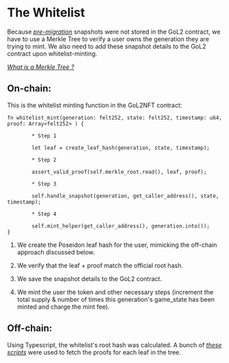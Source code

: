 # The Whitelist

Because _[pre-migration](../migration/README.md)_ snapshots were not stored in the GoL2 contract, we have to use a Merkle Tree to verify a user owns the generation they are trying to mint. We also need to add these snapshot details to the GoL2 contract upon whitelist-minting.

_[What is a Merkle Tree ?](https://decentralizedthoughts.github.io/2020-12-22-what-is-a-merkle-tree/)_

## On-chain:

This is the whitelist minting function in the GoL2NFT contract:

```
fn whitelist_mint(generation: felt252, state: felt252, timestamp: u64, proof: Array<felt252> ) {

        * Step 1

        let leaf = create_leaf_hash(generation, state, timestamp);

        * Step 2

        assert_valid_proof(self.merkle_root.read(), leaf, proof);

        * Step 3

        self.handle_snapshot(generation, get_caller_address(), state, timestamp);

        * Step 4

        self.mint_helper(get_caller_address(), generation.into());
}
```

1.  We create the Poseidon leaf hash for the user, mimicking the off-chain approach discussed below.

2.  We verify that the leaf + proof match the official root hash.

3.  We save the snapshot details to the GoL2 contract.

4.  We mint the user the token and other necessary steps (increment the total supply & number of times this generation's game_state has been minted and charge the mint fee).

## Off-chain:

Using Typescript, the whitelist's root hash was calculated. A bunch of _[these scripts](./scripts/example.ts)_ were used to fetch the proofs for each leaf in the tree.
